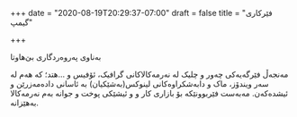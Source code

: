 +++
date = "2020-08-19T20:29:37-07:00"
draft = false
title = "فێرکاری گیمپ"

+++

بەناوی پەروەردگاری بێ‌هاوتا

مەنجەڵ فێرگەیەکی چەور و چلیک لە نەرمەکالاکانی گرافیک، ئۆفیس و ...هتد؛ کە هەم لە سەر ویندۆز، ماک و دابەشکراوەکانی لینوکس(بەشێکیان) بە ئاسانی دادەمەزرێن و ئیشدەکەن. مەبەست فێربوونێکە بۆ بازاری کار و  و ئیشێکی پوخت و جوانە بەم نەرمەکالا بەهێزانە.